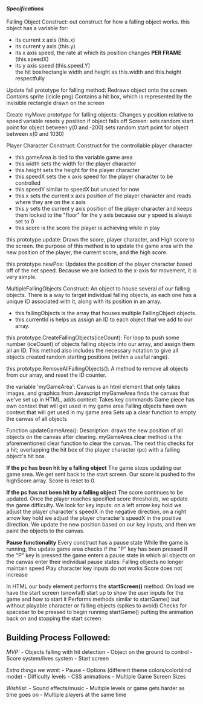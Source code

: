 #### _Specifications_

Falling Object Construct:
out construct for how a falling object works.
this object has a variable for:
  - its current x axis (this.x)
  - its current y axis (this.y)
  - its x axis speed, the rate at which its position changes **PER FRAME** (this.speedX)
  - its y axis speed (this.speed.Y)   
  the hit box/rectangle width and height as this.width and this.height respectfully

Update fall prototype for falling method:
  Redraws object onto the screen
  Contains sprite (icicle png)
  Contains a hit box, which is represented by the invisible rectangle drawn on the screen

Create myMove prototype for falling objects:
  Changes y position relative to speed variable
  resets y position if object falls off Screen:
    sets random start point for object between y(0 and -200)
    sets random start point for object between x(0 and 1030)


Player Character Construct:
Construct for the controllable player character
  - this.gameArea is tied to the variable game area
  - this.width sets the width for the player character
  - this.height sets the height for the player character
  - this.speedX sets the x axis speed for the player character to be controlled
  - this.speedY similar to speedX but unused for now
  - this.x sets the current x axis position of the player character and reads where they are on the x axis   
  - this.y sets the current y axis position of the player character and keeps them locked to the "floor" for the y axis because our y speed is always set to 0
  - this.score is the score the player is achieving while in play

  this.prototype.update:
    Draws the score, player character, and High score to the screen.
    the purpose of this method is to update the game area with the new position of the player, the current score, and the high score.

  this.prototype.newPos:
    Updates the position of the player character based off of the net speed. Because we are locked to the x-axis for movement, it is very simple.


MultipleFallingObjects Construct:
  An object to house several of our falling objects. There is a way to target individual falling objects, as each one has a unique ID associated with it, along with its position in an array.
  - this.fallingObjects is the array that houses multiple FallingObject objects.
  - this.currentId is helps us assign an ID to each object that we add to our array.

  this.prototype.CreateFallingObjects(iceCount):
    For loop to push some number (iceCount) of objects falling objects into our array, and assign them all an ID.
    This method also includes the necessary notation to give all objects created random starting positions (within a useful range).

  this.prototype.RemoveAllFallingObjects():
    A method to remove all objects from our array, and reset the ID counter.


  the variable 'myGameArea':
    Canvas is an html element that only takes images, and graphics from Javascript
    myGameArea finds the canvas that we've set up in HTML, adds context:
      Takes key commands
      Game piece has own context that will get used in my game area
      Falling objects have own context that will get used in my game area
    Sets up a clear function to empty the canvas of all objects

Function updateGameArea():
  Description: draws the new position of all objects on the canvas after clearing.
  myGameArea.clear method is the aforementioned clear function to clear the canvas.
  The next this checks for a hit; overlapping the hit box of the player character (pc) with a falling object's hit box.

  **If the pc has been hit by a falling object**
  The game stops updating our game area.
  We get sent back to the start screen.
  Our score is pushed to the highScore array.
  Score is reset to 0.

  **If the pc has not been hit by a falling object**
  The score continues to be updated.
  Once the player reaches specified score thresholds, we update the game difficulty.
  We look for key inputs: on a left arrow key hold we adjust the player character's speedX in the negative direction, on a right arrow key hold we adjust the player character's speedX in the positive direction.
  We update the new position based on our key inputs, and then we paint the objects to the canvas.

  **Pause functionality**
  Every construct has a pause state
  While the game is running, the update game area checks if the "P" key has been pressed
  If the "P" key is pressed the game enters a pause state in which all objects on the canvas enter their individual pause states:
    Falling objects no longer maintain speed
    Play character key inputs do not works
    Score does not increase

In HTML our body element performs the **startScreen()** method:
  On load we have the start screen (snowfall) start up to show the user inputs for the game and how to start it
  Performs methods similar to startGame() but without playable character or falling objects (spikes to avoid)
  Checks for spacebar to be pressed to begin running startGame() putting the animation back on and stopping the start screen

  ## Building Process Followed:

  _MVP:_
    - Objects falling with hit detection
    - Object on the ground to control
    - Score system/lives system
    - Start screen

  _Extra things we want:_
    - Pause
    - Options (different theme colors/colorblind mode)
    - Difficulty levels
    - CSS animations
    - Multiple Game Screen Sizes

  _Wishlist:_
    - Sound effects/music
    - Multiple levels or game gets harder as time goes on
    - Multiple players at the same time
